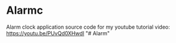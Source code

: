 # Alarmc
Alarm clock application source code for my youtube tutorial video:
https://youtu.be/PUvQd0XHwdI
"# Alarm" 
